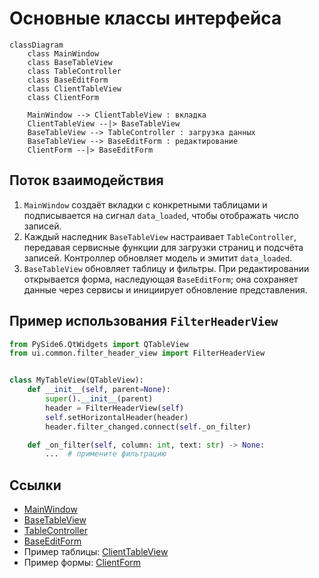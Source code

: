 # Основные классы интерфейса

```mermaid
classDiagram
    class MainWindow
    class BaseTableView
    class TableController
    class BaseEditForm
    class ClientTableView
    class ClientForm

    MainWindow --> ClientTableView : вкладка
    ClientTableView --|> BaseTableView
    BaseTableView --> TableController : загрузка данных
    BaseTableView --> BaseEditForm : редактирование
    ClientForm --|> BaseEditForm
```

## Поток взаимодействия

1. `MainWindow` создаёт вкладки с конкретными таблицами и подписывается на сигнал `data_loaded`, чтобы отображать число записей.
2. Каждый наследник `BaseTableView` настраивает `TableController`, передавая сервисные функции для загрузки страниц и подсчёта записей. Контроллер обновляет модель и эмитит `data_loaded`.
3. `BaseTableView` обновляет таблицу и фильтры. При редактировании открывается форма, наследующая `BaseEditForm`; она сохраняет данные через сервисы и инициирует обновление представления.

## Пример использования `FilterHeaderView`

```python
from PySide6.QtWidgets import QTableView
from ui.common.filter_header_view import FilterHeaderView


class MyTableView(QTableView):
    def __init__(self, parent=None):
        super().__init__(parent)
        header = FilterHeaderView(self)
        self.setHorizontalHeader(header)
        header.filter_changed.connect(self._on_filter)

    def _on_filter(self, column: int, text: str) -> None:
        ...  # примените фильтрацию
```

## Ссылки

- [MainWindow](../ui/main_window.py)
- [BaseTableView](../ui/base/base_table_view.py)
- [TableController](../ui/base/table_controller.py)
- [BaseEditForm](../ui/base/base_edit_form.py)
- Пример таблицы: [ClientTableView](../ui/views/client_table_view.py)
- Пример формы: [ClientForm](../ui/forms/client_form.py)

